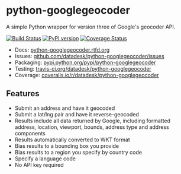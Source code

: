 python-googlegeocoder
=====================

A simple Python wrapper for version three of Google's geocoder API.

[![Build Status](https://travis-ci.org/datadesk/python-googlegeocoder.png?branch=master)](https://travis-ci.org/datadesk/python-googlegeocoder)
[![PyPI version](https://badge.fury.io/py/python-googlegeocoder.png)](http://badge.fury.io/py/python-googlegeocoder)
[![Coverage Status](https://coveralls.io/repos/datadesk/python-googlegeocoder/badge.png?branch=master)](https://coveralls.io/r/datadesk/python-googlegeocoder?branch=master)

* Docs: [python-googlegeocoder.rtfd.org](http://python-googlegeocoder.rtfd.org)
* Issues: [github.com/datadesk/python-googlegeocoder/issues](https://github.com/datadesk/python-googlegeocoder/issues)
* Packaging: [pypi.python.org/pypi/python-googlegeocoder](https://pypi.python.org/pypi/python-googlegeocoder)
* Testing: [travis-ci.org/datadesk/python-googlegeocoder](https://travis-ci.org/datadesk/python-googlegeocoder)
* Coverage: [coveralls.io/r/datadesk/python-googlegeocoder](https://coveralls.io/r/datadesk/python-googlegeocoder)

Features
--------

* Submit an address and have it geocoded
* Submit a lat/lng pair and have it reverse-geocoded
* Results include all data returned by Google, including formatted address, location, viewport, bounds, address type and address components
* Results automatically converted to WKT format
* Bias results to a bounding box you provide
* Bias results to a region you specify by country code
* Specify a language code
* No API key required